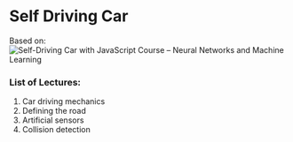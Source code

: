 # Self Driving Car
Based on: ![Self-Driving Car with JavaScript Course – Neural Networks and Machine Learning](https://youtu.be/Rs_rAxEsAvI?si=IlT74hXYzRcdcxz4)
### List of Lectures:
1. Car driving mechanics
2. Defining the road
3. Artificial sensors
4. Collision detection